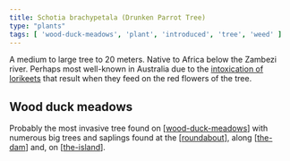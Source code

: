 ```yaml
---
title: Schotia brachypetala (Drunken Parrot Tree)
type: "plants"
tags: [ 'wood-duck-meadows', 'plant', 'introduced', 'tree', 'weed' ]
---
```




A medium to large tree to 20 meters. Native to Africa below the Zambezi river. Perhaps most well-known in Australia due to the [intoxication of lorikeets](https://www.australiangeographic.com.au/topics/wildlife/2011/10/drunk-birds-inebriation-in-the-wild/) that result when they feed on the red flowers of the tree. 

## Wood duck meadows

Probably the most invasive tree found on [[wood-duck-meadows]] with numerous big trees and saplings found at the [[roundabout]], along [[the-dam]] and, on [[the-island]].

[//begin]: # "Autogenerated link references for markdown compatibility"
[wood-duck-meadows]: ../wood-duck-meadows "Wood duck meadows"
[roundabout]: ../roundabout "Roundabout"
[the-dam]: ../the-dam "The Dam"
[the-island]: ../the-island "The Island"
[//end]: # "Autogenerated link references"